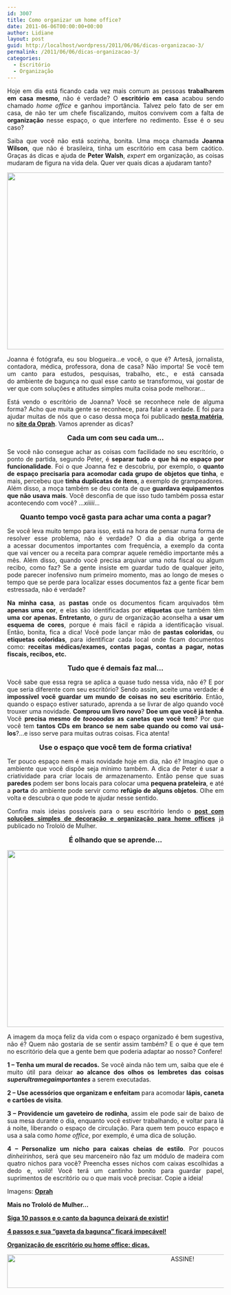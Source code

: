 ```yaml
---
id: 3007
title: Como organizar um home office?
date: 2011-06-06T00:00:00+00:00
author: Lidiane
layout: post
guid: http://localhost/wordpress/2011/06/06/dicas-organizacao-3/
permalink: /2011/06/06/dicas-organizacao-3/
categories:
  - Escritório
  - Organização
---
```

<p style="text-align: justify;">
  Hoje em dia está ficando cada vez mais comum as pessoas <strong>trabalharem em casa mesmo</strong>, não é verdade? O <strong>escritório em casa</strong> acabou sendo chamado <em>home office</em> e ganhou importância. Talvez pelo fato de ser em casa, de não ter um chefe fiscalizando, muitos convivem com a falta de <strong>organização</strong> nesse espaço, o que interfere no redimento. Esse é o seu caso?
</p>

<p style="text-align: justify;">
  Saiba que você não está sozinha, bonita. Uma moça chamada <strong>Joanna Wilson</strong>, que não é brasileira, tinha um escritório em casa bem caótico. Graças ás dicas e ajuda de <strong>Peter Walsh</strong>, <em>expert</em> em organização, as coisas mudaram de figura na vida dela. Quer ver quais dicas a ajudaram tanto?
</p>

<p style="text-align: justify;">
  <!--more-->
</p>

<p align="center">
  <a href="http://www.trololodemulher.com.br/blog/wp-content/uploads/2011/06/home-office.jpg"><img class="alignnone size-full wp-image-6490" title="home office" src="http://www.trololodemulher.com.br/blog/wp-content/uploads/2011/06/home-office.jpg" alt="" width="600" height="411" /></a>
</p>

<p style="text-align: justify;">
  Joanna é fotógrafa, eu sou blogueira…e você, o que é? Artesã, jornalista, contadora, médica, professora, dona de casa? Não importa! Se você tem um canto para estudos, pesquisas, trabalho, etc., e está cansada do ambiente de bagunça no qual esse canto se transformou, vai gostar de ver que com soluções e atitudes simples muita coisa pode melhorar…
</p>

<p style="text-align: justify;">
  Está vendo o escritório de Joanna? Você se reconhece nele de alguma forma? Acho que muita gente se reconhece, para falar a verdade. E foi para ajudar muitas de nós que o caso dessa moça foi publicado <strong><a href="http://www.oprah.com/home/Peter-Walshs-Ten-Steps-to-Home-Office-Organization/1" target="_blank">nesta matéria</a></strong>, no <strong><a href="http://www.oprah.com/index.html" target="_blank">site da Oprah</a></strong>. Vamos aprender as dicas?
</p>

<p style="text-align: center;">
  <strong><span style="font-size: medium;">Cada um com seu cada um…</span></strong>
</p>

<p style="text-align: justify;">
  Se você não consegue achar as coisas com facilidade no seu escritório, o ponto de partida, segundo Peter, é <strong>separar tudo o que há no espaço por funcionalidade</strong>. Foi o que Joanna fez e descobriu, por exemplo, o <strong>quanto de espaço precisaria para acomodar cada grupo de objetos que tinha</strong>, e mais, percebeu que <strong>tinha duplicatas de itens</strong>, a exemplo de grampeadores. Além disso, a moça também se deu conta de que <strong>guardava equipamentos que não usava mais</strong>. Você desconfia de que isso tudo também possa estar acontecendo com você? …<em>xiiiii</em>…
</p>

<p style="text-align: center;">
  <strong><span style="font-size: medium;">Quanto tempo você gasta para achar uma conta a pagar?</span></strong>
</p>

<p style="text-align: justify;">
  Se você leva muito tempo para isso, está na hora de pensar numa forma de resolver esse problema, não é verdade? O dia a dia obriga a gente a acessar documentos importantes com frequência, a exemplo da conta que vai vencer ou a receita para comprar aquele remédio importante mês a mês. Além disso, quando você precisa arquivar uma nota fiscal ou algum recibo, como faz? Se a gente insiste em guardar tudo de qualquer jeito, pode parecer inofensivo num primeiro momento, mas ao longo de meses o tempo que se perde para localizar esses documentos faz a gente ficar bem estressada, não é verdade?
</p>

<p style="text-align: justify;">
  <strong>Na minha casa</strong>, as <strong>pastas</strong> onde os documentos ficam arquivados têm <strong>apenas uma cor</strong>, e elas são identificadas por <strong>etiquetas </strong>que também têm <strong>uma cor apenas. Entretanto</strong>, o <em>guru</em> de organização aconselha a <strong>usar um esquema de cores</strong>, porque é mais fácil e rápida a identificação visual. Então, bonita, fica a dica! Você pode lançar mão de <strong>pastas coloridas</strong>, ou <strong>etiquetas coloridas</strong>, para identificar cada local onde ficam documentos como: <strong>receitas médicas/exames, contas pagas, contas a pagar, notas fiscais, recibos, etc.</strong>
</p>

<p style="text-align: center;">
  <strong><span style="font-size: medium;">Tudo que é demais faz mal…</span></strong>
</p>

<p style="text-align: justify;">
  Você sabe que essa regra se aplica a quase tudo nessa vida, não é? E por que seria diferente com seu escritório? Sendo assim, aceite uma verdade: <strong>é impossível você guardar um mundo de coisas no seu escritório</strong>. Então, quando o espaço estiver saturado, aprenda a se livrar de algo quando você trouxer uma novidade. <strong>Comprou um livro novo</strong>? <strong>Doe um que você já tenha</strong>. Você <strong>precisa mesmo de <em>tooooodas</em> as canetas que você tem</strong>? Por que você tem <strong>tantos CDs em branco se nem sabe quando ou como vai usá-los</strong>?…e isso serve para muitas outras coisas. Fica atenta!
</p>

<p style="text-align: center;">
  <strong><span style="font-size: medium;">Use o espaço que você tem de forma criativa!</span></strong>
</p>

<p style="text-align: justify;">
  Ter pouco espaço nem é mais novidade hoje em dia, não é? Imagino que o ambiente que você dispõe seja mínimo também. A dica de Peter é usar a criatividade para criar locais de armazenamento. Então pense que suas <strong>paredes</strong> podem ser bons locais para colocar uma <strong>pequena prateleira</strong>, e até a <strong>porta</strong> do ambiente pode servir como <strong>refúgio de alguns objetos</strong>. Olhe em volta e descubra o que pode te ajudar nesse sentido.
</p>

<p style="text-align: justify;">
  Confira mais ideias possíveis para o seu escritório lendo o <strong><a href="http://www.trololodemulher.com.br/2010/11/12/escritorio-decoracao/" target="_blank">post com soluções simples de decoração e organização para home offices</a></strong> já publicado no Trololó de Mulher.
</p>

<p style="text-align: center;">
  <strong><span style="font-size: medium;">É olhando que se aprende…</span></strong>
</p>

<p align="center">
  <a href="http://www.trololodemulher.com.br/blog/wp-content/uploads/2011/06/home-office2.jpg"><img class="alignnone size-full wp-image-6493" title="home office[2]" src="http://www.trololodemulher.com.br/blog/wp-content/uploads/2011/06/home-office2.jpg" alt="" width="600" height="411" /></a>
</p>

<p style="text-align: justify;">
  A imagem da moça feliz da vida com o espaço organizado é bem sugestiva, não é? Quem não gostaria de se sentir assim também? E o que é que tem no escritório dela que a gente bem que poderia adaptar ao nosso? Confere!
</p>

<p style="text-align: justify;">
  <strong>1 – Tenha um mural de recados.</strong> Se você ainda não tem um, saiba que ele é muito útil para deixar <strong>ao alcance dos olhos os lembretes das coisas <em>superultramegaimportantes</em></strong> a serem executadas.
</p>

<p style="text-align: justify;">
  <strong>2 – Use acessórios que organizam e enfeitam</strong> para acomodar <strong>lápis, caneta e cartões de visita</strong>.
</p>

<p style="text-align: justify;">
  <strong>3 – Providencie um gaveteiro de rodinha</strong>, assim ele pode sair de baixo de sua mesa durante o dia, enquanto você estiver trabalhando, e voltar para lá á noite, liberando o espaço de circulação. Para quem tem pouco espaço e usa a sala como <em>home office</em>, por exemplo, é uma dica de solução.
</p>

<p style="text-align: justify;">
  <strong>4 – Personalize um nicho para caixas cheias de estilo</strong>. Por poucos <em>dinheirinhos,</em> será que seu marceneiro não faz um módulo de madeira com quatro nichos para você? Preencha esses nichos com caixas escolhidas a dedo e, <em>voilá</em>! Você terá um cantinho bonito para guardar papel, suprimentos de escritório ou o que mais você precisar. Copie a ideia!
</p>

<p style="text-align: justify;">
  Imagens: <strong><a href="http://www.oprah.com/index.html" target="_blank">Oprah</a></strong>
</p>

**Mais no Trololó de Mulher…**

**[Siga 10 passos e o canto da bagunça deixará de existir!](http://www.trololodemulher.com.br/2011/04/01/bagunca-organizacao/)**

**[4 passos e sua “gaveta da bagunça” ficará impecável!](http://www.trololodemulher.com.br/2010/10/27/4-passos-gaveta-organizada/)**

**[Organização de escritório ou home office: dicas.](http://www.trololodemulher.com.br/2009/10/27/organizacao-escritorio/)**

<p align="center">
  <a href="http://feedburner.google.com/fb/a/mailverify?uri=blogBichaFemea&loc=en_US" target="_blank"><img class="alignnone size-full wp-image-10439" src="http://www.trololodemulher.com.br/blog/wp-content/uploads/2014/09/ASSINE.png" alt="ASSINE!" width="800" height="78" /></a>
</p>
